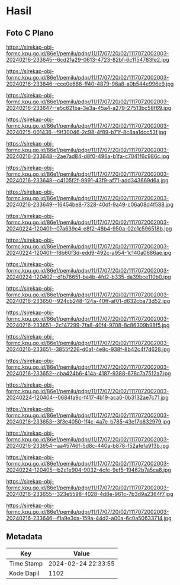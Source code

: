 # Hasil

## Foto C Plano

https://sirekap-obj-formc.kpu.go.id/86e1/pemilu/pdpr/11/17/07/20/02/1117072002003-20240216-233645--6cd21a29-0613-4723-82bf-6c1154783fe2.jpg

https://sirekap-obj-formc.kpu.go.id/86e1/pemilu/pdpr/11/17/07/20/02/1117072002003-20240216-233646--cce0e686-ff40-4879-96a8-a0b544e996e9.jpg

https://sirekap-obj-formc.kpu.go.id/86e1/pemilu/pdpr/11/17/07/20/02/1117072002003-20240216-233647--e5c621ba-3e3a-45a4-a279-27513bc58f69.jpg

https://sirekap-obj-formc.kpu.go.id/86e1/pemilu/pdpr/11/17/07/20/02/1117072002003-20240215-001436--f9f30046-2c98-4f89-b71f-8c8aa1dcc53f.jpg

https://sirekap-obj-formc.kpu.go.id/86e1/pemilu/pdpr/11/17/07/20/02/1117072002003-20240216-233648--2ae7ad84-d8f0-496a-b1fa-c7041f6c986c.jpg

https://sirekap-obj-formc.kpu.go.id/86e1/pemilu/pdpr/11/17/07/20/02/1117072002003-20240216-233648--c4105f2f-9991-43f9-af71-add343669d6a.jpg

https://sirekap-obj-formc.kpu.go.id/86e1/pemilu/pdpr/11/17/07/20/02/1117072002003-20240216-233649--16454be8-7328-40df-9a49-c06a08d4f588.jpg

https://sirekap-obj-formc.kpu.go.id/86e1/pemilu/pdpr/11/17/07/20/02/1117072002003-20240224-120401--07a639c4-e8f2-48b4-950a-02c1c596518b.jpg

https://sirekap-obj-formc.kpu.go.id/86e1/pemilu/pdpr/11/17/07/20/02/1117072002003-20240224-120401--f8b60f3d-edd9-492c-a954-1c140a0686ae.jpg

https://sirekap-obj-formc.kpu.go.id/86e1/pemilu/pdpr/11/17/07/20/02/1117072002003-20240224-120402--d1b76651-ba4b-4fd2-b335-da39bce110b0.jpg

https://sirekap-obj-formc.kpu.go.id/86e1/pemilu/pdpr/11/17/07/20/02/1117072002003-20240216-233650--924cb248-124a-40ff-af01-d632cba73d52.jpg

https://sirekap-obj-formc.kpu.go.id/86e1/pemilu/pdpr/11/17/07/20/02/1117072002003-20240216-233651--2c147299-7fa8-40f4-9708-8c86309b98f5.jpg

https://sirekap-obj-formc.kpu.go.id/86e1/pemilu/pdpr/11/17/07/20/02/1117072002003-20240216-233651--3855f226-d0a1-4e8c-938f-8b42c4f7d628.jpg

https://sirekap-obj-formc.kpu.go.id/86e1/pemilu/pdpr/11/17/07/20/02/1117072002003-20240216-233652--cba424b6-414a-4187-9388-678c7a7512a7.jpg

https://sirekap-obj-formc.kpu.go.id/86e1/pemilu/pdpr/11/17/07/20/02/1117072002003-20240224-120404--0684fa9c-f417-4b19-aca0-0b3132ae7c71.jpg

https://sirekap-obj-formc.kpu.go.id/86e1/pemilu/pdpr/11/17/07/20/02/1117072002003-20240216-233653--3f3e4050-1f4c-4a7e-b785-43e17b832979.jpg

https://sirekap-obj-formc.kpu.go.id/86e1/pemilu/pdpr/11/17/07/20/02/1117072002003-20240216-233654--aa45746f-5d8c-440a-b878-f52afefa913b.jpg

https://sirekap-obj-formc.kpu.go.id/86e1/pemilu/pdpr/11/17/07/20/02/1117072002003-20240224-120405--b2c1e904-9032-4cfc-9ef5-19462b7a5ca8.jpg

https://sirekap-obj-formc.kpu.go.id/86e1/pemilu/pdpr/11/17/07/20/02/1117072002003-20240216-233655--323e5598-4028-4d8e-961c-7b3d9a2364f7.jpg

https://sirekap-obj-formc.kpu.go.id/86e1/pemilu/pdpr/11/17/07/20/02/1117072002003-20240216-233646--f1a9e3da-159a-44d2-a00a-6c0a50633714.jpg


## Metadata

| Key        | Value               |
| ---------- | ------------------- |
| Time Stamp | 2024-02-24 22:33:55 |
| Kode Dapil | 1102                |



